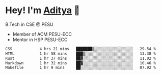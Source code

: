
# Hey! I'm [Aditya](https://hegde.live) 🌊
B.Tech in CSE @ PESU

 - Member of ACM PESU-ECC
 - Mentor in HSP PESU-ECC

<!--
 [![Years Badge](https://badges.pufler.dev/years/bwaklog)](https://badges.pufler.dev) 
 [![Repos Badge](https://badges.pufler.dev/repos/bwaklog)](https://badges.pufler.dev)
 [![Commits Badge](https://badges.pufler.dev/commits/monthly/bwaklog)](https://badges.pufler.dev)
-->
<!--START_SECTION:waka-->

```txt
CSS            4 hrs 21 mins   ███████▒░░░░░░░░░░░░░░░░░   29.54 %
HTML           1 hr 58 mins    ███▒░░░░░░░░░░░░░░░░░░░░░   13.38 %
Rust           1 hr 37 mins    ██▓░░░░░░░░░░░░░░░░░░░░░░   11.02 %
Markdown       1 hr 32 mins    ██▓░░░░░░░░░░░░░░░░░░░░░░   10.46 %
Makefile       1 hr 9 mins     ██░░░░░░░░░░░░░░░░░░░░░░░   07.92 %
```

<!--END_SECTION:waka-->

